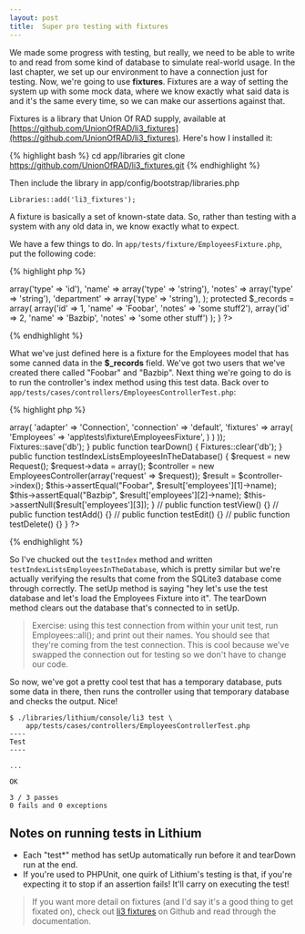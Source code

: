 ```yaml
---
layout: post
title:  Super pro testing with fixtures
---
```


We made some progress with testing, but really, we need to be able to write to and read from some kind of database to simulate real-world usage. In the last chapter, we set up our environment to have a connection just for testing. Now, we're going to use **fixtures**. Fixtures are a way of setting the system up with some mock data, where we know exactly what said data is and it's the same every time, so we can make our assertions against that.

Fixtures is a library that Union Of RAD supply, available at [https://github.com/UnionOfRAD/li3_fixtures](https://github.com/UnionOfRAD/li3_fixtures). Here's how I installed it:

{% highlight bash %}
cd app/libraries
git clone https://github.com/UnionOfRAD/li3_fixtures.git
{% endhighlight %}

Then include the library in app/config/bootstrap/libraries.php

    Libraries::add('li3_fixtures');

A fixture is basically a set of known-state data. So, rather than testing with a system with any old data in, we know exactly what to expect.

We have a few things to do. In `app/tests/fixture/EmployeesFixture.php`, put the following code:

{% highlight php %}
<?php
namespace app\tests\fixture;

class EmployeesFixture extends \li3_fixtures\test\Fixture {

    protected $_model = 'app\models\Employees';

    protected $_fields = array(
		'id' => array('type' => 'id'),
		'name' => array('type' => 'string'),
		'notes' => array('type' => 'string'),
		'department' => array('type' => 'string'),
    );

    protected $_records = array(
		array('id' => 1, 'name' => 'Foobar', 'notes' => 'some stuff2'),
		array('id' => 2, 'name' => 'Bazbip', 'notes' => 'some other stuff')
    );
}
?>
{% endhighlight %}

What we've just defined here is a fixture for the Employees model that has some canned data in the **$_records** field. We've got two users that we've created there called "Foobar" and "Bazbip". Next thing we're going to do is to run the controller's index method using this test data. Back over to `app/tests/cases/controllers/EmployeesControllerTest.php`:

{% highlight php %}
<?php
namespace app\tests\cases\controllers;

use app\controllers\EmployeesController;
use lithium\action\Request;
use li3_fixtures\test\Fixtures;

class EmployeesControllerTest extends \lithium\test\Unit {
    public function setUp() {
        Fixtures::config(array(
            'db' => array(
                'adapter' => 'Connection',
                'connection' => 'default',
                'fixtures' => array(
                    'Employees' => 'app\tests\fixture\EmployeesFixture',
                )
            )
        ));
        Fixtures::save('db');
    }

    public function tearDown() {
        Fixtures::clear('db');
    }

	public function testIndexListsEmployeesInTheDatabase() {
		$request = new Request();
		$request->data = array();
		$controller = new EmployeesController(array('request' => $request));

		$result = $controller->index();
		$this->assertEqual("Foobar", $result['employees'][1]->name);
		$this->assertEqual("Bazbip", $result['employees'][2]->name);
		$this->assertNull($result['employees'][3]);
 	}
//	public function testView() {}
//	public function testAdd() {}
//	public function testEdit() {}
//	public function testDelete() {}
}
?>
{% endhighlight %}

So I've chucked out the `testIndex` method and written `testIndexListsEmployeesInTheDatabase`, which is pretty similar but we're actually verifying the results that come from the SQLite3 database come through correctly. The setUp method is saying "hey let's use the test database and let's load the Employees Fixture into it". The tearDown method clears out the database that's connected to in setUp.

> Exercise: using this test connection from within your unit test, run Employees::all(); and print out their names. You should see that they're coming from the test connection. This is cool because we've swapped the connection out for testing so we don't have to change our code.

So now, we've got a pretty cool test that has a temporary database, puts some data in there, then runs the controller using that temporary database and checks the output. Nice!

	$ ./libraries/lithium/console/li3 test \
		app/tests/cases/controllers/EmployeesControllerTest.php
	----
	Test
	----

	...

	OK

	3 / 3 passes
	0 fails and 0 exceptions

## Notes on running tests in Lithium

* Each "test*" method has setUp automatically run before it and tearDown run at the end.
* If you're used to PHPUnit, one quirk of Lithium's testing is that, if you're expecting it to stop if an assertion fails! It'll carry on executing the test!

> If you want more detail on fixtures (and I'd say it's a good thing to get fixated on), check out [li3 fixtures](https://github.com/UnionOfRAD/li3_fixtures) on Github and read through the documentation.
